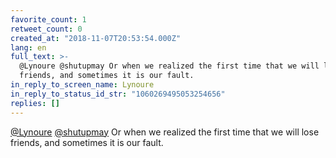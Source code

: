 ```yaml
---
favorite_count: 1
retweet_count: 0
created_at: "2018-11-07T20:53:54.000Z"
lang: en
full_text: >-
  @Lynoure @shutupmay Or when we realized the first time that we will lose
  friends, and sometimes it is our fault.
in_reply_to_screen_name: Lynoure
in_reply_to_status_id_str: "1060269495053254656"
replies: []
---
```


[@Lynoure](https://twitter.com/Lynoure)
[@shutupmay](https://twitter.com/shutupmay) Or when we realized the first time
that we will lose friends, and sometimes it is our fault.
